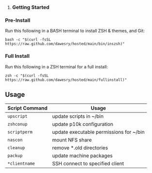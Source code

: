 1. ### Getting Started

### Pre-Install
Run this following in a BASH terminal to install ZSH & themes, and Git:

```
bash -c "$(curl -fsSL https://raw.github.com/dawesry/hosted/main/bin/inszsh)"
```

### Full Install
Run this following in a ZSH terminal for a full install:

```
zsh -c "$(curl -fsSL https://raw.github.com/dawesry/hosted/main/fullinstall)"
```


## Usage

| Script Command | Usage |
|---	|---	|
| `upscript` | update scripts in ~/bin |
| `zshconup` | update p10k configuration |
| `scriptperm` | update executable permissions for ~/bin |
| `nascon` | mount NFS share |
| `cleanup` | remove *.old directories |
| `packup` | update machine packages |
| `*clientname` | SSH connect to specified client |


